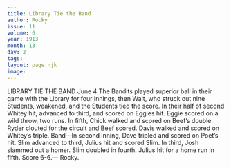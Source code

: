 ```yaml
---
title: Library Tie the Band
author: Rocky
issue: 11
volume: 6
year: 1913
month: 13
day: 2
tags:
layout: page.njk
image:
---
```

LIBRARY TIE THE BAND    June 4    The Bandits played superior ball in their game with the Library for four innings, then Walt, who struck out nine Students, weakened, and the Students tied the score. In their half of second Whitey hit, advanced to third, and scored on Eggies hit. Eggie scored on a wild throw, two runs. In fifth, Chick walked and scored on Beef’s double. Ryder clouted for the circuit and Beef scored. Davis walked and scored on Whitey’s triple. Band—In second inning, Dave tripled and scored on Poet’s hit. Slim advanced to third, Julius hit and scored Slim. In third, Josh slammed out a homer. Slim doubled in fourth. Julius hit for a home run in fifth. Score 6-6.— Rocky. 

